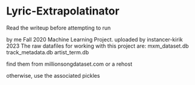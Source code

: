 # Lyric-Extrapolatinator


Read the writeup before attempting to run


by me Fall 2020 Machine Learning Project. uploaded by instancer-kirik 2023
The raw datafiles for working with this project are:
mxm_dataset.db
track_metadata.db
artist_term.db

find them from millionsongdataset.com or a rehost

otherwise, use the associated pickles


